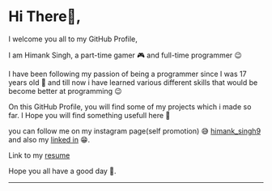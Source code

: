 # Hi There👋,

I welcome you all to my GitHub Profile,

I am Himank Singh, a part-time gamer 🎮 and full-time programmer 😉

I have been following my passion of being a programmer since I was 17 years old 😤 and till now i have learned various different skills that would be become better at programming 😉

On this GitHub Profile, you will find some of my projects which i made so far. I Hope you will find something usefull here 🤝

you can follow me on my instagram page(self promotion) 😅 [himank_singh9](https://www.instagram.com/himank_singh9/) and also my [linked in](https://www.linkedin.com/in/himank-singh-65b411249/) 😁.

Link to my [resume](https://novoresume.com/editor/resume/54095ae0-8205-11ed-93b7-1393debddff7)

Hope you all have a good day 🤘.

---
